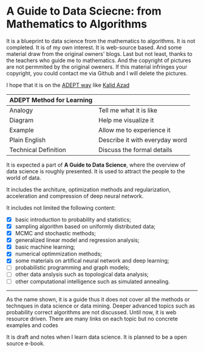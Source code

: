 # A Guide to Data Sciecne: from Mathematics to Algorithms

It is a blueprint to data science from the mathematics to algorithms. It is not completed.
It is of my own interest. 
It is web-source based. And some material draw from the original owners' blogs.
Last but not least, thanks to the teachers who guide me to mathematics.
And the copyright of pictures are not permmited by the original oweners. 
If this material infringes your copyright, you could contact me via Github and I will delete the pictures.

I hope that it is on the [ADEPT way](https://betterexplained.com/articles/adept-method/) like [Kalid Azad](https://betterexplained.com/)

|ADEPT Method for Learning| |
| --- | --- |
| Analogy | Tell me what it is like|
| Diagram | Help me visualize it|
| Example | Allow me to experience it|
|Plain English | Describe it with everyday word|
| Technical Definition | Discuss the formal details|

It is expected a part of **A Guide to Data Science**, where the overview of data science is roughly presented.
It is used to attract the people to the world of data.

It includes the architure, optimization methods and regularization, acceleration and compression of deep neural network.

It includes not limited the following content:
- [X] basic introduction to probability and statistics;
- [X] sampling algorithm based on uniformly distributed data;
- [X] MCMC and stochastic methods;
- [X] generalized linear model and regression analysis;
- [X] basic machine learning;
- [X] numerical optimmization methods;
- [X] some materials on artifical neural network and deep learning;
- [ ] probabilistic programming and graph models;
- [ ] other data anslysis such as topological data analysis;
- [ ] other computational intelligence such as simulated annealing.

***
As the name shown, it is a guide thus it does not cover all the methods or technques in data science or data mining.
Deeper advanced topics such as probability correct algorithms are not discussed.
Until now, it is web resource driven. There are many links on each topic but no concrete examples and codes

It is draft and notes when I learn data science. It is planned to be a open source e-book.
